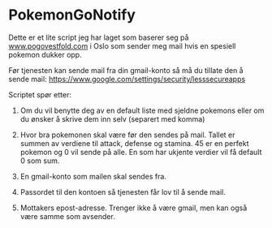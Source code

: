 # PokemonGoNotify

Dette er et lite script jeg har laget som baserer seg på www.pogovestfold.com i Oslo som sender meg mail hvis en spesiell pokemon dukker opp.

Før tjenesten kan sende mail fra din gmail-konto så må du tillate den å sende mail:
https://www.google.com/settings/security/lesssecureapps

Scriptet spør etter:
1. Om du vil benytte deg av en default liste med sjeldne pokemons eller om du ønsker å skrive dem inn selv (separert med komma)

2. Hvor bra pokemonen skal være før den sendes på mail. Tallet er summen av verdiene til attack, defense og stamina. 45 er en perfekt pokemon og 0 vil sende på alle.
En som har ukjente verdier vil få default 0 som sum.

3. En gmail-konto som mailen skal sendes fra.

4. Passordet til den kontoen så tjenesten får lov til å sende mail.

5. Mottakers epost-adresse. Trenger ikke å være gmail, men kan også være samme som avsender.
